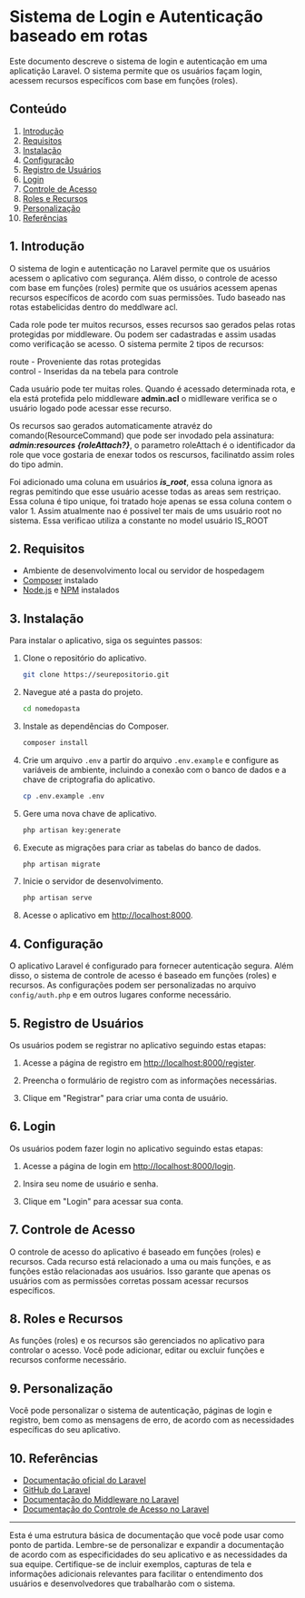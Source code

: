 # Sistema de Login e Autenticação baseado em rotas

Este documento descreve o sistema de login e autenticação em uma aplicatição Laravel. 
O sistema permite que os usuários façam login, acessem recursos específicos com base em funções (roles).


## Conteúdo

1. [Introdução](#introducao)
2. [Requisitos](#requisitos)
3. [Instalação](#instalacao)
4. [Configuração](#configuracao)
5. [Registro de Usuários](#registro-de-usuarios)
6. [Login](#login)
7. [Controle de Acesso](#controle-de-acesso)
8. [Roles e Recursos](#roles-e-recursos)
9. [Personalização](#personalizacao)
10. [Referências](#referencias)

<a name="introducao"></a>
## 1. Introdução

O sistema de login e autenticação no Laravel permite que os usuários acessem o aplicativo com segurança. 
Além disso, o controle de acesso com base em funções (roles) permite que os usuários acessem apenas 
recursos específicos de acordo com suas permissões. Tudo baseado nas rotas estabelicidas dentro do meddlware acl.

Cada role pode ter muitos recursos, esses recursos sao gerados pelas rotas protegidas por middleware.
Ou podem ser cadastradas e assim usadas como verificação se acesso. O sistema permite 2 tipos de recursos:

route - Proveniente das rotas protegidas \
control - Inseridas da na tebela para controle

Cada usuário pode ter muitas roles. Quando é acessado determinada rota, e ela está protefida pelo middleware
**admin.acl** o midlleware verifica se o usuário logado pode acessar esse recurso.

Os recursos sao gerados automaticamente atravéz do comando(ResourceCommand) que pode ser invodado pela assinatura: \
_**admin:resources {roleAttach?}**_, o parametro roleAttach é o identificador da role que voce gostaria de enexar
todos os rescursos, facilinatdo assim roles do tipo admin.

Foi adicionado uma coluna em usuários **_is_root_**, essa coluna ignora as regras pemitindo que esse usuário acesse
todas as areas sem restriçao. Essa coluna é tipo unique, foi tratado hoje apenas se essa coluna contem o valor 1.
Assim atualmente nao é possivel ter mais de ums usuário root no sistema. Essa verificao utiliza a constante no model 
usuário IS_ROOT





<a name="requisitos"></a>
## 2. Requisitos

- Ambiente de desenvolvimento local ou servidor de hospedagem
- [Composer](https://getcomposer.org/) instalado
- [Node.js](https://nodejs.org/) e [NPM](https://www.npmjs.com/) instalados

<a name="instalacao"></a>
## 3. Instalação

Para instalar o aplicativo, siga os seguintes passos:

1. Clone o repositório do aplicativo.
   ```bash
   git clone https://seurepositorio.git
   ```

2. Navegue até a pasta do projeto.
   ```bash
   cd nomedopasta
   ```

3. Instale as dependências do Composer.
   ```bash
   composer install
   ```

4. Crie um arquivo `.env` a partir do arquivo `.env.example` e configure as variáveis de ambiente, incluindo a conexão com o banco de dados e a chave de criptografia do aplicativo.
   ```bash
   cp .env.example .env
   ```

5. Gere uma nova chave de aplicativo.
   ```bash
   php artisan key:generate
   ```

6. Execute as migrações para criar as tabelas do banco de dados.
   ```bash
   php artisan migrate
   ```

7. Inicie o servidor de desenvolvimento.
   ```bash
   php artisan serve
   ```

8. Acesse o aplicativo em [http://localhost:8000](http://localhost:8000).

<a name="configuracao"></a>
## 4. Configuração

O aplicativo Laravel é configurado para fornecer autenticação segura. Além disso, o sistema de controle de acesso é baseado em funções (roles) e recursos. As configurações podem ser personalizadas no arquivo `config/auth.php` e em outros lugares conforme necessário.

<a name="registro-de-usuarios"></a>
## 5. Registro de Usuários

Os usuários podem se registrar no aplicativo seguindo estas etapas:

1. Acesse a página de registro em [http://localhost:8000/register](http://localhost:8000/register).

2. Preencha o formulário de registro com as informações necessárias.

3. Clique em "Registrar" para criar uma conta de usuário.

<a name="login"></a>
## 6. Login

Os usuários podem fazer login no aplicativo seguindo estas etapas:

1. Acesse a página de login em [http://localhost:8000/login](http://localhost:8000/login).

2. Insira seu nome de usuário e senha.

3. Clique em "Login" para acessar sua conta.

<a name="controle-de-acesso"></a>
## 7. Controle de Acesso

O controle de acesso do aplicativo é baseado em funções (roles) e recursos. Cada recurso está relacionado a uma ou mais funções, e as funções estão relacionadas aos usuários. Isso garante que apenas os usuários com as permissões corretas possam acessar recursos específicos.

<a name="roles-e-recursos"></a>
## 8. Roles e Recursos

As funções (roles) e os recursos são gerenciados no aplicativo para controlar o acesso. Você pode adicionar, editar ou excluir funções e recursos conforme necessário.

<a name="personalizacao"></a>
## 9. Personalização

Você pode personalizar o sistema de autenticação, páginas de login e registro, bem como as mensagens de erro, de acordo com as necessidades específicas do seu aplicativo.

<a name="referencias"></a>
## 10. Referências

- [Documentação oficial do Laravel](https://laravel.com/docs)
- [GitHub do Laravel](https://github.com/laravel/laravel)
- [Documentação do Middleware no Laravel](https://laravel.com/docs/8.x/middleware)
- [Documentação do Controle de Acesso no Laravel](https://laravel.com/docs/8.x/authorization)

---

Esta é uma estrutura básica de documentação que você pode usar como ponto de partida. Lembre-se de personalizar e expandir a documentação de acordo com as especificidades do seu aplicativo e as necessidades da sua equipe. Certifique-se de incluir exemplos, capturas de tela e informações adicionais relevantes para facilitar o entendimento dos usuários e desenvolvedores que trabalharão com o sistema.